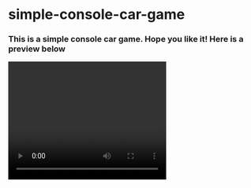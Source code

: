 # simple-console-car-game
<h3>This is a simple console car game. Hope you like it! Here is a preview below</h3>
<video width="320" height="240" controls>
  <source src="" type="video/mp4">
</video>
